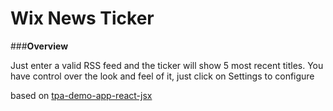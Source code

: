 # Wix News Ticker
###**Overview**

Just enter a valid RSS feed and the ticker will show 5 most recent titles.
You have control over the look and feel of it, just click on Settings to configure

based on [tpa-demo-app-react-jsx](https://github.com/wix/tpa-demo-app-react-jsx)




